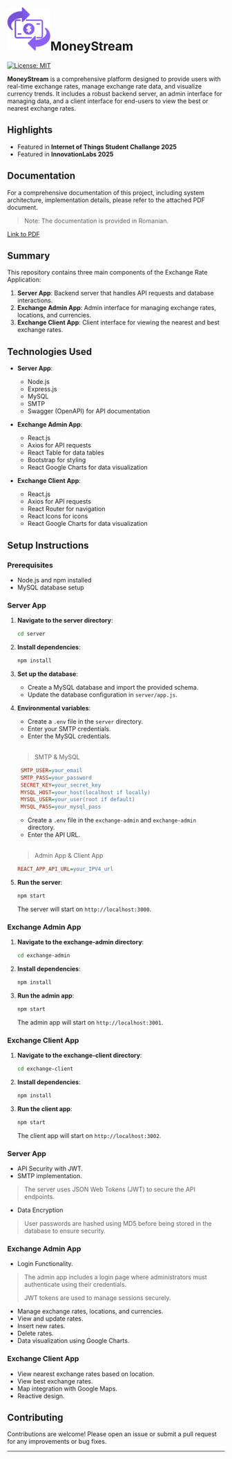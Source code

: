  # <img src="https://raw.githubusercontent.com/BogdanBargaoanu/ExchangeMonitor/refs/heads/main/exchange-client/src/Components/Assets/logo.png" style="width: 100px;">MoneyStream

[![License: MIT](https://img.shields.io/badge/License-MIT-purple.svg)](https://opensource.org/licenses/MIT)

**MoneyStream** is a comprehensive platform designed to provide users with real-time exchange rates, manage exchange rate data, and visualize currency trends. It includes a robust backend server, an admin interface for managing data, and a client interface for end-users to view the best or nearest exchange rates.

## Highlights
 - Featured in **Internet of Things Student Challange 2025**
 - Featured in **InnovationLabs 2025**

## Documentation 

For a comprehensive documentation of this project, including system architecture, implementation details, please refer to the attached PDF document.
> Note: The documentation is provided in Romanian.

[Link to PDF](https://github.com/BogdanBargaoanu/exchange/blob/main/documentation/exchange_platform_documentation.pdf)

## Summary

This repository contains three main components of the Exchange Rate Application:
1. **Server App**: Backend server that handles API requests and database interactions.
2. **Exchange Admin App**: Admin interface for managing exchange rates, locations, and currencies.
3. **Exchange Client App**: Client interface for viewing the nearest and best exchange rates.

## Technologies Used

- **Server App**:
  - Node.js
  - Express.js
  - MySQL
  - SMTP
  - Swagger (OpenAPI) for API documentation

- **Exchange Admin App**:
  - React.js
  - Axios for API requests
  - React Table for data tables
  - Bootstrap for styling
  - React Google Charts for data visualization

- **Exchange Client App**:
  - React.js
  - Axios for API requests
  - React Router for navigation
  - React Icons for icons
  - React Google Charts for data visualization

## Setup Instructions

### Prerequisites

- Node.js and npm installed
- MySQL database setup

### Server App

1. **Navigate to the server directory**:
   ```bash
   cd server
   ```

2. **Install dependencies**:
   ```bash
   npm install
   ```

3. **Set up the database**:
   - Create a MySQL database and import the provided schema.
   - Update the database configuration in `server/app.js`.

4. **Environmental variables**:
   - Create a `.env` file in the `server` directory.
   - Enter your SMTP credentials.
   - Enter the MySQL credentials.
   <br></br>
     
   > SMTP & MySQL
   ```ini
    SMTP_USER=your_email
    SMTP_PASS=your_password
    SECRET_KEY=your_secret_key
    MYSQL_HOST=your_host(localhost if locally)
    MYSQL_USER=your_user(root if default)
    MYSQL_PASS=your_mysql_pass
   ```   
   - Create a `.env` file in the `exchange-admin` and `exchange-admin` directory.
   - Enter the API URL.
   <br></br>
   > Admin App & Client App
   ```ini
   REACT_APP_API_URL=your_IPV4_url
   ```

5. **Run the server**:
   ```bash
   npm start
   ```

   The server will start on `http://localhost:3000`.

### Exchange Admin App

1. **Navigate to the exchange-admin directory**:
   ```bash
   cd exchange-admin
   ```

2. **Install dependencies**:
   ```bash
   npm install
   ```

3. **Run the admin app**:
   ```bash
   npm start
   ```

   The admin app will start on `http://localhost:3001`.

### Exchange Client App

1. **Navigate to the exchange-client directory**:
   ```bash
   cd exchange-client
   ```

2. **Install dependencies**:
   ```bash
   npm install
   ```

3. **Run the client app**:
   ```bash
   npm start
   ```

   The client app will start on `http://localhost:3002`.


### Server App
 - API Security with JWT.
 - SMTP implementation.
 > The server uses JSON Web Tokens (JWT) to secure the API endpoints.
 - Data Encryption
 > User passwords are hashed using MD5 before being stored in the database to ensure security.

### Exchange Admin App

- Login Functionality.
> The admin app includes a login page where administrators must authenticate using their credentials.
>
> JWT tokens are used to manage sessions securely.
- Manage exchange rates, locations, and currencies.
- View and update rates.
- Insert new rates.
- Delete rates.
- Data visualization using Google Charts.

### Exchange Client App

- View nearest exchange rates based on location.
- View best exchange rates.
- Map integration with Google Maps.
- Reactive design.

## Contributing

Contributions are welcome! Please open an issue or submit a pull request for any improvements or bug fixes.

---
